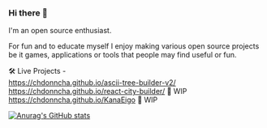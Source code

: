 ### Hi there 👋

I'm an open source enthusiast.

For fun and to educate myself I enjoy making various open source projects be it games, applications or tools that people may find useful or fun.

🛠️ Live Projects -
<br>https://chdonncha.github.io/ascii-tree-builder-v2/
<br>https://chdonncha.github.io/react-city-builder/ 🚧 WIP
<br>https://chdonncha.github.io/KanaEigo 🚧 WIP

[![Anurag's GitHub stats](https://github-readme-stats-topaz-rho.vercel.app/api?username=chdonncha&theme=dracula&show_icons=true&hide=stars,prs&count_private=true)](https://github.com/anuraghazra/github-readme-stats)

<!--
**chdonncha/chdonncha** is a ✨ _special_ ✨ repository because its `README.md` (this file) appears on your GitHub profile.

Here are some ideas to get you started:

- 🔭 I’m currently working on ...
- 🌱 I’m currently learning ...
- 👯 I’m looking to collaborate on ...
- 🤔 I’m looking for help with ...
- 💬 Ask me about ...
- 📫 How to reach me: ...
- 😄 Pronouns: ...
- ⚡ Fun fact: ...
-->

